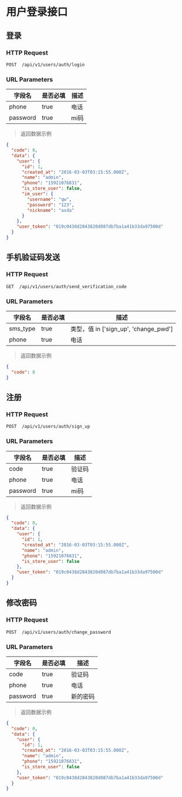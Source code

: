 # 用户登录接口
## 登录
### HTTP Request

`POST  /api/v1/users/auth/login`

### URL Parameters

字段名 | 是否必填 | 描述
--------- | ------- | -----------
phone | true | 电话
password | true | mi码

> 返回数据示例

```json
{
  "code": 0,
  "data": {
    "user": {
      "id": 1,
      "created_at": "2016-03-03T03:15:55.000Z",
      "name": "admin",
      "phone": "15921076831",
      "is_store_user": false,
      "im_user": {
        "username": "qw",
        "password": "123",
        "nickname": "asda"
      }
    },
    "user_token": "019c0438d2843820d087db7ba1a41b33da97500d"
  }
}
```

## 手机验证码发送
### HTTP Request

`GET  /api/v1/users/auth/send_verification_code`

### URL Parameters

字段名 | 是否必填 | 描述
--------- | ------- | -----------
sms_type | true | 类型，值 in ['sign_up', 'change_pwd']
phone | true | 电话


> 返回数据示例

```json
{
  "code": 0
}
```

## 注册
### HTTP Request

`POST  /api/v1/users/auth/sign_up`

### URL Parameters

字段名 | 是否必填 | 描述
--------- | ------- | -----------
code | true | 验证码
phone | true | 电话
password | true | mi码

> 返回数据示例

```json
{
  "code": 0,
  "data": {
    "user": {
      "id": 1,
      "created_at": "2016-03-03T03:15:55.000Z",
      "name": "admin",
      "phone": "15921076831",
      "is_store_user": false
    },
    "user_token": "019c0438d2843820d087db7ba1a41b33da97500d"
  }
}
```

## 修改密码
### HTTP Request

`POST  /api/v1/users/auth/change_password`

### URL Parameters

字段名 | 是否必填 | 描述
--------- | ------- | -----------
code | true | 验证码
phone | true | 电话
password | true | 新的密码

> 返回数据示例

```json
{
  "code": 0,
  "data": {
    "user": {
      "id": 1,
      "created_at": "2016-03-03T03:15:55.000Z",
      "name": "admin",
      "phone": "15921076831",
      "is_store_user": false
    },
    "user_token": "019c0438d2843820d087db7ba1a41b33da97500d"
  }
}
```